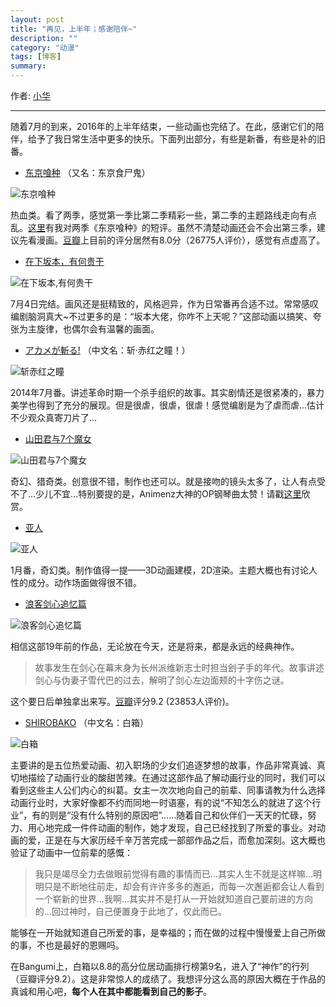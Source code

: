 ```yaml
---
layout: post
title: "再见，上半年；感谢陪伴~"
description: ""
category: "动漫"
tags: [博客]
summary:
---
```


作者: [小华](http://mioopoi.github.io/about.html)

---

随着7月的到来，2016年的上半年结束，一些动画也完结了。在此，感谢它们的陪伴，给予了我日常生活中更多的快乐。下面列出部分，有些是新番，有些是补的旧番。



- [东京喰种](http://bangumi.tv/subject/93714) （又名：东京食尸鬼）

![东京喰种](http://lain.bgm.tv/pic/cover/l/12/ab/93714_r1U22.jpg)

热血类。看了两季，感觉第一季比第二季精彩一些，第二季的主题路线走向有点乱。[这里](http://ihuafan.com/%E5%8A%A8%E6%BC%AB/dong-jin-shi-shi-gui)有我对两季《东京喰种》的短评。虽然不清楚动画还会不会出第三季，建议先看漫画。[豆瓣](https://movie.douban.com/subject/25813403/)上目前的评分居然有8.0分（26775人评价），感觉有点虚高了。



- [在下坂本，有何贵干]()

![在下坂本,有何贵干](http://lain.bgm.tv/pic/cover/l/7c/01/165829_BpueB.jpg)

7月4日完结。画风还是挺精致的，风格迥异，作为日常番再合适不过。常常感叹编剧脑洞真大~不过更多的是：“坂本大佬，你咋不上天呢？”这部动画以搞笑、夸张为主旋律，也偶尔会有温馨的画面。



- [アカメが斬る!](http://bangumi.tv/subject/94244) （中文名：斩·赤红之瞳！）

![斩赤红之瞳](http://lain.bgm.tv/pic/cover/l/5e/e3/94244_aCTut.jpg)

2014年7月番。讲述革命时期一个杀手组织的故事。其实剧情还是很紧凑的，暴力美学也得到了充分的展现。但是很虐，很虐，很虐！感觉编剧是为了虐而虐...估计不少观众真寄刀片了...



- [山田君与7个魔女](http://bangumi.tv/subject/118906)

![山田君与7个魔女](http://lain.bgm.tv/pic/cover/l/2c/7a/118906_z91S1.jpg)

奇幻、猎奇类。创意很不错，制作也还可以。就是接吻的镜头太多了，让人有点受不了...少儿不宜...特别要提的是，Animenz大神的OP钢琴曲太赞！请戳[这里](http://www.bilibili.com/video/av2460173/)欣赏。



- [亚人](http://bangumi.tv/subject/146093)

![亚人](http://lain.bgm.tv/pic/cover/l/0b/17/146093_LATHF.jpg)

1月番，奇幻类。制作值得一提——3D动画建模，2D渲染。主题大概也有讨论人性的成分。动作场面做得很不错。



- [浪客剑心追忆篇](http://bangumi.tv/subject/1728)

![浪客剑心追忆篇](http://lain.bgm.tv/pic/cover/l/71/37/1728_w4c49.jpg)

相信这部19年前的作品，无论放在今天，还是将来，都是永远的经典神作。

>故事发生在剑心在幕末身为长州派维新志士时担当刽子手的年代。故事讲述剑心与伪妻子雪代巴的过去，解明了剑心左边面颊的十字伤之谜。

这个要日后单独拿出来写。[豆瓣](https://movie.douban.com/subject/1421721/)评分9.2 (23853人评价)。



- [SHIROBAKO](http://bangumi.tv/subject/110467) （中文名：白箱）

![白箱](http://lain.bgm.tv/pic/cover/l/73/26/110467_o4AEr.jpg)

主要讲的是五位热爱动画、初入职场的少女们追逐梦想的故事，作品非常真诚、真切地描绘了动画行业的酸甜苦辣。在通过这部作品了解动画行业的同时，我们可以看到这些主人公们内心的纠葛。女主一次次地向自己的前辈、同事请教为什么选择动画行业时，大家好像都不约而同地一时语塞，有的说“不知怎么的就进了这个行业”，有的则是“没有什么特别的原因吧”……随着自己和伙伴们一天天的忙碌，努力、用心地完成一件件动画的制作，她才发现，自己已经找到了所爱的事业。对动画的爱，正是在与大家历经千辛万苦完成一部部作品之后，而愈加深刻。这大概也验证了动画中一位前辈的感慨：

>我只是竭尽全力去做眼前觉得有趣的事情而已…其实人生不就是这样嘛…明明只是不断地往前走，却会有许许多多的邂逅，而每一次邂逅都会让人看到一个崭新的世界…我啊…其实并不是打从一开始就知道自己要前进的方向的…回过神时，自己便置身于此地了，仅此而已。

能够在一开始就知道自己所爱的事，是幸福的；而在做的过程中慢慢爱上自己所做的事，不也是最好的恩赐吗。

在Bangumi上，白箱以8.8的高分位居动画排行榜第9名，进入了“神作”的行列（豆瓣评分9.2）。这是非常惊人的成绩了。我想评分这么高的原因大概在于作品的真诚和用心吧，**每个人在其中都能看到自己的影子**。






